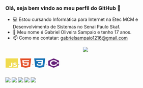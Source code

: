 ### Olá, seja bem vindo ao meu perfil do GitHub 👋

- 💻 Estou cursando Informática para Internet na Etec MCM e Desenvolvimento de Sistemas no Senai Paulo Skaf.
- 💬 Meu nome é Gabriel Oliveira Sampaio e tenho 17 anos.
- 📫 Como me contatar: gabrielsampaio1216@gmail.com

<div align="center">
  <a href="https://github.com/gsampaiowz">
  <img width="80%" src="https://github-readme-stats.vercel.app/api?username=gsampaiowz&show_icons=true&theme=midnight-purple&include_all_commits=true&count_private=true"/>
</div>
  
<div style="display: inline_block"><br>
  <img align="center" alt="Sampaio-Js" height="30" width="40" src="https://raw.githubusercontent.com/devicons/devicon/master/icons/javascript/javascript-plain.svg">
  <img align="center" alt="Sampaio-HTML" height="30" width="40" src="https://raw.githubusercontent.com/devicons/devicon/master/icons/html5/html5-plain.svg">
  <img align="center" alt="Sampaio-CSS" height="30" width="40" src="https://raw.githubusercontent.com/devicons/devicon/master/icons/css3/css3-plain.svg">
  <img align="center" alt="Sampaio-C#" height="30" width="40" src="https://raw.githubusercontent.com/devicons/devicon/master/icons/csharp/csharp-plain.svg">
</div>
  
  ##
 
<div> 
  <a href="https://www.youtube.com/channel/UCddCB-LLnWqnrjgI4P_dBYA" target="_blank"><img src="https://raw.githubusercontent.com/gauravghongde/social-icons/master/SVG/Color/Youtube.svg" target="_blank"></a>
  <a href="https://www.instagram.com/gsampaiowz/?hl=pt-br" target="_blank"><img src="https://raw.githubusercontent.com/gauravghongde/social-icons/master/SVG/Color/Instagram.svg" target="_blank"></a>
 	<a href="https://www.twitch.tv/sampaiowz" target="_blank"><img src="https://raw.githubusercontent.com/gauravghongde/social-icons/master/SVG/Color/Twitch.svg" target="_blank"></a>
  <a href = "mailto:gabrielsampaio1216@gmail.com"><img src="https://raw.githubusercontent.com/gauravghongde/social-icons/master/SVG/Color/Gmail.svg" target="_blank"></a>
  <a href="https://www.linkedin.com/in/gsampaiowz/" target="_blank"><img src="https://raw.githubusercontent.com/gauravghongde/social-icons/master/SVG/Color/Linkedin.svg" target="_blank"></a> 
  
</div>

